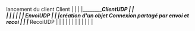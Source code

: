 lancement du client
    Client
      |
      |
      |
      |__________________ClientUDP
      |                          |     
      |                          |
      |                          |
      |                          |___  EnvoiUDP
      |                          |          |création d'un objet Connexion partagé par envoi et recoi
      |                          |          |_______ RecoiUDP
      |                          |          |           |
      |                          |          |           |
      |                          |          |           |  
